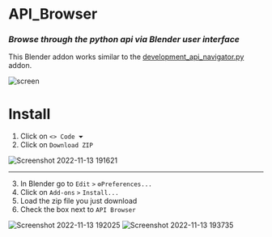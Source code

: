 # API_Browser
### *Browse through the python api via Blender user interface*

This Blender addon works similar to the
[development_api_navigator.py](https://github.com/BlenderCN-Org/blender-addons-contrib-3/blob/master/development_api_navigator.py)
addon.

![screen](https://user-images.githubusercontent.com/87483526/190920155-804fdb97-13fb-48f8-989c-9ee49bc048b7.png)


# Install

1. Click on `<> Code ⏷`
2. Click on `Download ZIP`


![Screenshot 2022-11-13 191621](https://user-images.githubusercontent.com/87483526/201525632-bf8c8bde-ce4f-4021-aaaf-d6c5ad3e60d7.png)

- - - -

3. In Blender go to `Edit` `>` `⚙️Preferences...`
4. Click on `Add-ons` `>` `Install...`
5. Load the zip file you just download
6. Check the box next to `API Browser`

![Screenshot 2022-11-13 192025](https://user-images.githubusercontent.com/87483526/201525541-39388d3a-247d-4e0a-8bf8-51b513a9b40d.png)  ![Screenshot 2022-11-13 193735](https://user-images.githubusercontent.com/87483526/201526079-7c607d2a-4bbd-4a10-a7e7-821f9c02915f.png)
